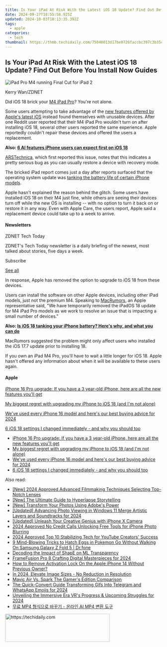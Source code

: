 ```yaml
---
title: Is Your iPad At Risk With the Latest iOS 18 Update? Find Out Before You Install Now Guides
date: 2024-09-27T18:55:58.925Z
updated: 2024-10-03T18:13:35.392Z
tags:
  - apple
categories:
  - tech
thumbnail: https://thmb.techidaily.com/75040013d17be0726faccbc397c3b3541c1732db61566ed595168e5f4f1378d7.jpg
---
```


## Is Your iPad At Risk With the Latest iOS 18 Update? Find Out Before You Install Now  Guides

![iPad Pro M4 running Final Cut for iPad 2](https://www.zdnet.com/a/img/resize/d56accb774ff90a4c7888f7fa8141811a71dd7ab/2024/07/19/4ab732b7-cdd0-4183-b9e5-9ee792fa35ac/dsc01480.jpg?auto=webp&width=1280)

Kerry Wan/ZDNET

Did iOS 18 brick your [M4 iPad Pro](https://www.zdnet.com/article/ipad-pro-2024-review/)? You're not alone. 

Some users attempting to take advantage of the [new features offered by Apple's latest iOS](https://www.zdnet.com/article/6-ai-features-iphone-users-can-expect-first-on-ios-18-and-whats-coming-later/) instead found themselves with unusable devices. After one Reddit user reported that their M4 iPad Pro wouldn't turn on after installing iOS 18, several other users reported the same experience. Apple reportedly couldn't repair these devices and offered the users a replacement.

**Also: [6 AI features iPhone users can expect first on iOS 18](https://www.zdnet.com/article/6-ai-features-iphone-users-can-expect-first-on-ios-18-and-whats-coming-later/)**

[ARSTechnica](https://arstechnica.com/gadgets/2024/09/apple-pauses-ipados-18-rollout-for-m4-ipad-pro-after-bricking-complaints/), which first reported this issue, notes that this indicates a pretty serious bug as you can usually restore a device with recovery mode.

The bricked iPad report comes just a day after reports surfaced that the operating system update was [tanking the battery life of certain iPhone models](https://www.zdnet.com/article/is-ios-18-tanking-your-iphone-battery-heres-why-and-what-you-can-do/). 

Apple hasn't explained the reason behind the glitch. Some users have installed iOS 18 on their M4 just fine, while others are seeing their devices turn off while the new OS is installing -- with no option to turn it back on or restore it in any way. Even with Apple Care, the users report, Apple said a replacement device could take up to a week to arrive. 

#### Newsletters

ZDNET Tech Today

ZDNET's Tech Today newsletter is a daily briefing of the newest, most talked about stories, five days a week.

 Subscribe

[See all](https://www.zdnet.com/newsletters/)

In response, Apple has removed the option to upgrade to iOS 18 from these devices. 

Users can install the software on other Apple devices, including other iPad models, just not the premium M4\. Speaking to [MacRumors](https://www.macrumors.com/2024/09/17/apple-pulls-ipados-18-m4-ipad-pro/), an Apple representative said, "We have temporarily removed the ‌iPadOS 18‌ update for M4 ‌iPad Pro‌ models as we work to resolve an issue that is impacting a small number of devices."

**Also: [Is iOS 18 tanking your iPhone battery? Here's why, and what you can do](https://www.zdnet.com/article/is-ios-18-tanking-your-iphone-battery-heres-why-and-what-you-can-do/)**

MacRumors suggested the problem might only affect users who installed the iOS 17.7 update prior to installing 18\. 

If you own an iPad M4 Pro, you'll have to wait a little longer for iOS 18\. Apple hasn't offered any information about when it will be available to these users again.

#### Apple

[iPhone 16 Pro upgrade: If you have a 3 year-old iPhone, here are all the new features you'll get](https://www.zdnet.com/article/iphone-16-pro-and-pro-max-hands-on/ "iPhone 16 Pro upgrade: If you have a 3 year-old iPhone, here are all the new features you'll get")

[My biggest regret with upgrading my iPhone to iOS 18 (and I'm not alone)](https://www.zdnet.com/article/my-biggest-regret-with-upgrading-my-iphone-to-ios-18-and-im-not-alone/ "My biggest regret with upgrading my iPhone to iOS 18 (and I'm not alone)")

[We've used every iPhone 16 model and here's our best buying advice for 2024](https://www.zdnet.com/article/iphone-16-pro-max-buying-advice-2024/ "We've used every iPhone 16 model and here's our best buying advice for 2024")

[6 iOS 18 settings I changed immediately - and why you should too](https://www.zdnet.com/article/6-ios-18-settings-i-changed-immediately-and-why-you-should-too/ "6 iOS 18 settings I changed immediately - and why you should too")

* [iPhone 16 Pro upgrade: If you have a 3 year-old iPhone, here are all the new features you'll get](https://www.zdnet.com/article/iphone-16-pro-and-pro-max-hands-on/ "iPhone 16 Pro upgrade: If you have a 3 year-old iPhone, here are all the new features you'll get")
* [My biggest regret with upgrading my iPhone to iOS 18 (and I'm not alone)](https://www.zdnet.com/article/my-biggest-regret-with-upgrading-my-iphone-to-ios-18-and-im-not-alone/ "My biggest regret with upgrading my iPhone to iOS 18 (and I'm not alone)")
* [We've used every iPhone 16 model and here's our best buying advice for 2024](https://www.zdnet.com/article/iphone-16-pro-max-buying-advice-2024/ "We've used every iPhone 16 model and here's our best buying advice for 2024")
* [6 iOS 18 settings I changed immediately - and why you should too](https://www.zdnet.com/article/6-ios-18-settings-i-changed-immediately-and-why-you-should-too/ "6 iOS 18 settings I changed immediately - and why you should too")

<ins class="adsbygoogle"
     style="display:block"
     data-ad-format="autorelaxed"
     data-ad-client="ca-pub-7571918770474297"
     data-ad-slot="1223367746"></ins>

<ins class="adsbygoogle"
     style="display:block"
     data-ad-client="ca-pub-7571918770474297"
     data-ad-slot="8358498916"
     data-ad-format="auto"
     data-full-width-responsive="true"></ins>

<span class="atpl-alsoreadstyle">Also read:</span>
<div><ul>
<li><a href="https://facebook-record-videos.techidaily.com/new-2024-approved-advanced-filmmaking-techniques-selecting-top-notch-lenses/"><u>[New] 2024 Approved Advanced Filmmaking Techniques Selecting Top-Notch Lenses</u></a></li>
<li><a href="https://some-tips.techidaily.com/new-the-ultimate-guide-to-hyperlapse-storytelling/"><u>[New] The Ultimate Guide to Hyperlapse Storytelling</u></a></li>
<li><a href="https://some-tips.techidaily.com/new-transform-your-photos-using-adobes-power/"><u>[New] Transform Your Photos Using Adobe's Power</u></a></li>
<li><a href="https://vp-tips.techidaily.com/updated-advancing-photo-viewing-in-windows-11-merge-artistic-layers-and-soundtracks-for-2024/"><u>[Updated] Advancing Photo Viewing in Windows 11 Merge Artistic Layers and Soundtracks for 2024</u></a></li>
<li><a href="https://some-tips.techidaily.com/updated-unleash-your-creative-genius-with-iphone-x-camera/"><u>[Updated] Unleash Your Creative Genius with iPhone X Camera</u></a></li>
<li><a href="https://article-tips.techidaily.com/2024-approved-no-credit-calls-unlocking-free-tools-for-iphone-photo-blurring/"><u>2024 Approved No Credit Calls Unlocking Free Tools for iPhone Photo Blurring</u></a></li>
<li><a href="https://some-tips.techidaily.com/2024-approved-top-10-stabilizing-tech-for-youtube-creators-success/"><u>2024 Approved Top 10 Stabilizing Tech for YouTube Creators' Success</u></a></li>
<li><a href="https://change-location.techidaily.com/9-mind-blowing-tricks-to-hatch-eggs-in-pokemon-go-without-walking-on-samsung-galaxy-z-fold-5-drfone-by-drfone-virtual-android/"><u>9 Mind-Blowing Tricks to Hatch Eggs in Pokemon Go Without Walking On Samsung Galaxy Z Fold 5 | Dr.fone</u></a></li>
<li><a href="https://tech-revival.techidaily.com/decoding-the-impact-of-shape-on-ml-transparency/"><u>Decoding the Impact of ShapE on ML Transparency</u></a></li>
<li><a href="https://some-tips.techidaily.com/framefusion-pro-8-crafting-digital-masterpieces-for-2024/"><u>FrameFusion Pro 8 Crafting Digital Masterpieces for 2024</u></a></li>
<li><a href="https://activate-lock.techidaily.com/how-to-remove-activation-lock-on-the-apple-iphone-14-without-previous-owner-by-drfone-ios/"><u>How to Remove Activation Lock On the Apple iPhone 14 Without Previous Owner?</u></a></li>
<li><a href="https://fox-friendly.techidaily.com/in-2024-elevate-image-sizes-no-reduction-in-resolution/"><u>In 2024, Elevate Image Sizes - No Reduction in Resolution</u></a></li>
<li><a href="https://fox-blue.techidaily.com/mavic-air-vs-spark-the-gamers-edition-comparison/"><u>Mavic Air Vs. Spark The Gamer's Edition Comparison</u></a></li>
<li><a href="https://some-tips.techidaily.com/the-quick-convert-guide-transforming-gifs-into-telegram-and-whatsapp-emojis-for-2024/"><u>The Quick-Convert Guide Transforming Gifs Into Telegram and WhatsApp Emojis for 2024</u></a></li>
<li><a href="https://some-tips.techidaily.com/unveiling-the-immersive-era-vrs-progress-and-upcoming-struggles-for-2024/"><u>Unveiling the Immersive Era VR's Progress & Upcoming Struggles for 2024</u></a></li>
<li><a href="https://win11-tips.techidaily.com/mp4-ai-mp4/"><u>무료 MP4 형식으로 바꾸기 - 온라인 AI MP4 변환 도구</u></a></li>
</ul></div>

<!-- affiliate ads begin -->
<a href="https://aligracehair.sjv.io/c/5597632/2135416/19272" target="_top" id="2135416">
  <img src="//a.impactradius-go.com/display-ad/19272-2135416" border="0" alt="https://techidaily.com" width="336" height="90"/>
</a>
<img height="0" width="0" src="https://aligracehair.sjv.io/i/5597632/2135416/19272" style="position:absolute;visibility:hidden;" border="0" />
<!-- affiliate ads end -->

